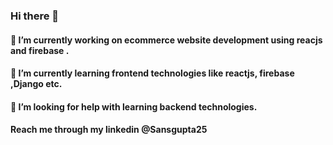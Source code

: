 ### Hi there 👋
#### 🔭 I’m currently working on ecommerce website development using reacjs and firebase .
#### 🌱 I’m currently learning frontend technologies like reactjs, firebase ,Django etc.
####  🤔 I’m looking for help with learning backend technologies.
#### Reach me through my linkedin @Sansgupta25

<!--
**Sansgupta25/Sansgupta25** is a ✨ _special_ ✨ repository because its `README.md` (this file) appears on your GitHub profile.

Here are some ideas to get you started:

- 🔭 I’m currently working on ecommerce website development using reacjs and firebase . 
- 🌱 I’m currently learning frontend technologies like reactjs, firebase ,Django etc.
- 👯 I’m looking to collaborate on ...
- 🤔 I’m looking for help with learning backend technologies.
- 💬 Ask me about ...
- 📫 How to reach me: ...
- 😄 Pronouns: ...
- ⚡ Fun fact: ...
-->
